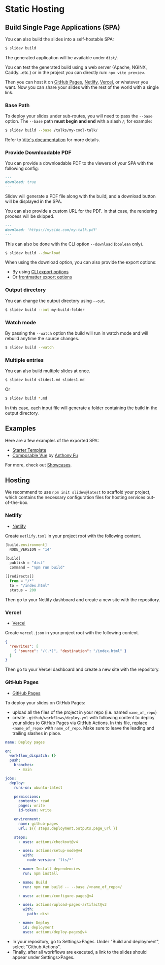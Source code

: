 
# Static Hosting

## Build Single Page Applications (SPA)

You can also build the slides into a self-hostable SPA:

```bash
$ slidev build
```

The generated application will be available under `dist/`.

You can test the generated build using a web server (Apache, NGINX, Caddy...etc.) or in the project you can directly run: `npx vite preview`.

Then you can host it on [GitHub Pages](https://pages.github.com/), [Netlify](https://netlify.app/), [Vercel](https://vercel.com/), or whatever you want. Now you can share your slides with the rest of the world with a single link.

### Base Path

To deploy your slides under sub-routes, you will need to pass the `--base` option. The `--base` path **must begin and end** with a slash `/`; for example:

```bash
$ slidev build --base /talks/my-cool-talk/
```

Refer to [Vite's documentation](https://vitejs.dev/guide/build.html#public-base-path) for more details.

### Provide Downloadable PDF

You can provide a downloadable PDF to the viewers of your SPA with the following config:

```md
---
download: true
---
```

Slidev will generate a PDF file along with the build, and a download button will be displayed in the SPA.

You can also provide a custom URL for the PDF. In that case, the rendering process will be skipped.

```md
---
download: 'https://myside.com/my-talk.pdf'
---
```

This can also be done with the CLI option `--download` (`boolean` only).

```bash
$ slidev build --download
```

When using the download option, you can also provide the export options:

* By using [CLI export options](/guide/exporting.html)
* Or [frontmatter export options](/custom/#frontmatter-configures)

### Output directory

You can change the output directory using `--out`.

```bash
$ slidev build --out my-build-folder
```

### Watch mode

By passing the `--watch` option the build will run in watch mode and will rebuild anytime the source changes.

```bash
$ slidev build --watch
```

### Multiple entries

You can also build multiple slides at once.

```bash
$ slidev build slides1.md slides1.md
```

Or

```bash
$ slidev build *.md
```

In this case, each input file will generate a folder containing the build in the output directory.

## Examples

Here are a few examples of the exported SPA:

- [Starter Template](https://sli.dev/demo/starter)
- [Composable Vue](https://talks.antfu.me/2021/composable-vue) by [Anthony Fu](https://github.com/antfu)

For more, check out [Showcases](/showcases).

## Hosting

We recommend to use `npm init slidev@latest` to scaffold your project, which contains the necessary configuration files for hosting services out-of-the-box.

### Netlify

- [Netlify](https://netlify.com/)

Create `netlify.toml` in your project root with the following content.

```ts
[build.environment]
  NODE_VERSION = "14"

[build]
  publish = "dist"
  command = "npm run build"

[[redirects]]
  from = "/*"
  to = "/index.html"
  status = 200
```

Then go to your Netlify dashboard and create a new site with the repository.

### Vercel

- [Vercel](https://vercel.com/)

Create `vercel.json` in your project root with the following content.

```json
{
  "rewrites": [
    { "source": "/(.*)", "destination": "/index.html" }
  ]
}
```

Then go to your Vercel dashboard and create a new site with the repository.

### GitHub Pages

- [GitHub Pages](https://pages.github.com/)

To deploy your slides on GitHub Pages:
- upload all the files of the project in your repo (i.e. named `name_of_repo`)
- create `.github/workflows/deploy.yml` with following content to deploy your slides to GitHub Pages via GitHub Actions. In this file, replace `<name_of_repo>` with `name_of_repo`. Make sure to leave the leading and trailing slashes in place.

```yaml
name: Deploy pages

on:
  workflow_dispatch: {}
  push:
    branches:
      - main

jobs:
  deploy:
    runs-on: ubuntu-latest

    permissions:
      contents: read
      pages: write
      id-token: write

    environment:
      name: github-pages
      url: ${{ steps.deployment.outputs.page_url }}

    steps:
      - uses: actions/checkout@v4

      - uses: actions/setup-node@v4
        with:
          node-version: 'lts/*'

      - name: Install dependencies
        run: npm install

      - name: Build
        run: npm run build -- --base /<name_of_repo>/

      - uses: actions/configure-pages@v4

      - uses: actions/upload-pages-artifact@v3
        with:
          path: dist

      - name: Deploy
        id: deployment
        uses: actions/deploy-pages@v4
```
- In your repository, go to Settings>Pages. Under "Build and deployment", select "Github Actions".
- Finally, after all workflows are executed, a link to the slides should appear under Settings>Pages.
